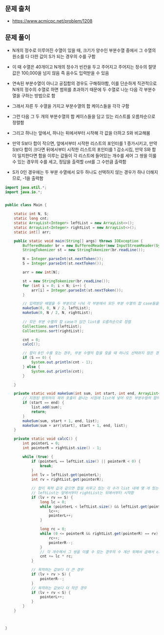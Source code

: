 ## 문제 출처
- https://www.acmicpc.net/problem/1208

## 문제 풀이
- N개의 정수로 이루어진 수열이 있을 때, 크기가 양수인 부분수열 중에서 그 수열의 원소를 다 더한 값이 S가 되는 경우의 수를 구함

- 이 때 수열은 40개이고 N개의 정수가 빈칸을 두고 주어지고 주어지는 정수의 절댓값은 100,000을 넘지 않음 즉 음수도 입력받을 수 있음

- 연속된 부분수열이 아니고 공집합의 경우도 구해줘야함, 이를 단순하게 직관적으로 N개의 정수의 수열로 하면 범위를 초과하기 때문에 두 수열로 나눈 다음 각 부분수열을 구하는 방법으로 함

- 그래서 자른 두 수열을 가지고 부분수열의 합 케이스들을 각각 구함

- 그런 다음 그 두 개의 부분수열의 합 케이스들을 담고 있는 리스트를 오름차순으로 정렬함

- 그리고 하나는 앞에서, 하나는 뒤에서부터 시작해 각 값을 더하고 S와 비교해봄

- 만약 S보다 합이 작으면, 앞에서부터 시작한 리스트의 포인터를 1 증가시키고, 만약 S보다 합이 크다면 뒤에서부터 시작한 리스트의 포인터를 1 감소시킴, 만약 S와 합이 일치한다면 합을 이루는 값들이 각 리스트에 들어있는 개수를 세어 그 쌍을 이룰 수 있는 경우의 수를 세고, 정답을 출력할 cnt를 그 수만큼 출력함

- S가 0인 경우에는 두 부분 수열에서 모두 하나도 선택하지 않는 경우가 하나 더해지므로, -1을 출력함

```java
import java.util.*;
import java.io.*;


public class Main {

    static int N, S;
    static long cnt;
    static ArrayList<Integer> leftList = new ArrayList<>();
    static ArrayList<Integer> rightList = new ArrayList<>();
    static int[] arr;

    public static void main(String[] args) throws IOException {
        BufferedReader br = new BufferedReader(new InputStreamReader(System.in));
        StringTokenizer st = new StringTokenizer(br.readLine());

        N = Integer.parseInt(st.nextToken());
        S = Integer.parseInt(st.nextToken());

        arr = new int[N];

        st = new StringTokenizer(br.readLine());
        for (int i = 0; i < N; i++) {
            arr[i] = Integer.parseInt(st.nextToken());
        }

        // 입력받은 배열을 두 부분으로 나눠 각 부분에서 모든 부분 수열의 합 case들을 list에 저장
        makeSum(0, 0, N / 2, leftList);
        makeSum(0, N / 2, N, rightList);
        
        // 모든 부분 수열의 합 case가 담긴 list를 오름차순으로 정렬
        Collections.sort(leftList);
        Collections.sort(rightList);

        cnt = 0;
        calcC();

        // 합이 0인 수를 찾는 경우, 부분 수열의 합을 찾을 때 하나도 선택하지 않은 경우가 포함되기 때문에 한 번 빼주어야함
        if (S == 0) {
            System.out.println(cnt - 1);
        } else {
            System.out.println(cnt);
        }

    }

    private static void makeSum(int sum, int start, int end, ArrayList<Integer> list) {
        // 지정된 범위까지 재귀 호출이 끝나는 시점에 list에 넣어 모든 부분수열의 합의 경우를 list에 담음
        if (start == end) {
            list.add(sum);
            return;
        }
        makeSum(sum, start + 1, end, list);
        makeSum(sum + arr[start], start + 1, end, list);
    }

    private static void calcC() {
        int pointerL = 0;
        int pointerR = rightList.size() - 1;

        while (true) {
            if (pointerL == leftList.size() || pointerR < 0) {
                break;
            }
            int lv = leftList.get(pointerL);
            int rv = rightList.get(pointerR);

            // 합이 목적 값과 같으면 합을 이루고 있는 각 수가 list 내에 몇 개 있는지 체크함
            // leftList는 앞에서부터 rightList는 뒤에서부터 시작함
            if (lv + rv == S) {
                long lc = 0;
                while (pointerL < leftList.size() && leftList.get(pointerL) == lv) {
                    lc++;
                    pointerL++;
                }

                long rc = 0;
                while (0 <= pointerR && rightList.get(pointerR) == rv) {
                    rc++;
                    pointerR--;
                }
                // 각 개수에서 그 쌍을 이룰 수 있는 경우의 수 계산 위해서 곱해서 cnt를 계산함
                cnt += lc * rc;
            }

            // 목적하는 값보다 더 큰 경우
            if (lv + rv > S) {
                pointerR--;
            }
            // 목적하는 값보다 더 작은 경우
            if (lv + rv < S) {
                pointerL++;
            }
        }
    }



}


```